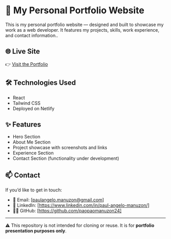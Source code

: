 # 💼 My Personal Portfolio Website

This is my personal portfolio website — designed and built to showcase my work as a web developer. It features my projects, skills, work experience, and contact information..

## 🌐 Live Site

👉 [Visit the Portfolio](https://paul-manuzon-portfolio.netlify.app/)

## 🛠️ Technologies Used

- React
- Tailwind CSS
- Deployed on Netlify

## ✨ Features

- Hero Section
- About Me Section
- Project showcase with screenshots and links
- Experience Section
- Contact Section (functionality under development)

## 📫 Contact

If you’d like to get in touch:

- 📧 Email: [paulangelo.manuzon@gmail.com]
- 🔗 LinkedIn: [https://www.linkedin.com/in/paul-angelo-manuzon/]
- 🧑‍💻 GitHub: [https://github.com/paopaomanuzon24]

---

⚠️ This repository is not intended for cloning or reuse. It is for **portfolio presentation purposes only**.
